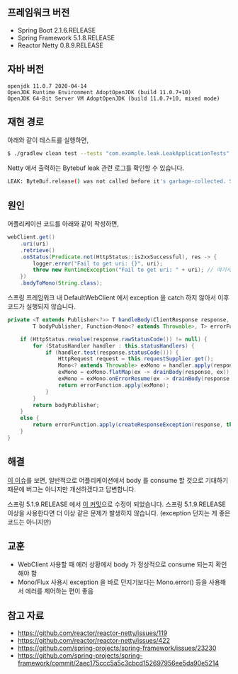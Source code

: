 ## 프레임워크 버전
- Spring Boot 2.1.6.RELEASE
- Spring Framework 5.1.8.RELEASE
- Reactor Netty 0.8.9.RELEASE

## 자바 버전
```
openjdk 11.0.7 2020-04-14
OpenJDK Runtime Environment AdoptOpenJDK (build 11.0.7+10)
OpenJDK 64-Bit Server VM AdoptOpenJDK (build 11.0.7+10, mixed mode)
```

## 재현 경로
아래와 같이 테스트를 실행하면,
```sh
$ ./gradlew clean test --tests "com.example.leak.LeakApplicationTests"
```

Netty 에서 출력하는 Bytebuf leak 관련 로그를 확인할 수 있습니다.
```sh
LEAK: ByteBuf.release() was not called before it's garbage-collected. See http://netty.io/wiki/reference-counted-objects.html for more information.
```

## 원인
어플리케이션 코드를 아래와 같이 작성하면,
```java
webClient.get()
    .uri(uri)
    .retrieve()
    .onStatus(Predicate.not(HttpStatus::is2xxSuccessful), res -> {
        logger.error("Fail to get uri: {}", uri);
        throw new RuntimeException("Fail to get uri: " + uri); // 여기서 exception 을 던지면
    })
    .bodyToMono(String.class);
```

스프링 프레임워크 내 DefaultWebClient 에서 exception 을 catch 하지 않아서 이후 코드가 실행되지 않습니다.

```java
private <T extends Publisher<?>> T handleBody(ClientResponse response,
        T bodyPublisher, Function<Mono<? extends Throwable>, T> errorFunction) {

    if (HttpStatus.resolve(response.rawStatusCode()) != null) {
        for (StatusHandler handler : this.statusHandlers) {
            if (handler.test(response.statusCode())) {
                HttpRequest request = this.requestSupplier.get();
                Mono<? extends Throwable> exMono = handler.apply(response, request); // 여기서 exception 발생해서 drainBody 를 실행하지 못함
                exMono = exMono.flatMap(ex -> drainBody(response, ex));
                exMono = exMono.onErrorResume(ex -> drainBody(response, ex));
                return errorFunction.apply(exMono);
            }
        }
        return bodyPublisher;
    }
    else {
        return errorFunction.apply(createResponseException(response, this.requestSupplier.get()));
    }
}
```

## 해결
[이 이슈](https://github.com/spring-projects/spring-framework/issues/22005#issuecomment-453479197)를 보면, 
일반적으로 어플리케이션에서 body 를 consume 할 것으로 기대하기 때문에 버그는 아니지만 개선하겠다고 답변합니다.

스프링 5.1.9.RELEASE 에서 [이 커밋](https://github.com/spring-projects/spring-framework/commit/2aec175ccc5a5c3cbcd152697956ee5da90e5214)으로 수정이 되었습니다.
스프링 5.1.9.RELEASE 이상을 사용한다면 더 이상 같은 문제가 발생하지 않습니다. (exception 던지는 게 좋은 코드는 아니지만)

## 교훈
- WebClient 사용할 때 에러 상황에서 body 가 정상적으로 consume 되는지 확인해야 함
- Mono/Flux 사용시 exception 을 바로 던지기보다는 Mono.error() 등을 사용해서 에러를 제어하는 편이 좋음

## 참고 자료
- https://github.com/reactor/reactor-netty/issues/119
- https://github.com/reactor/reactor-netty/issues/422
- https://github.com/spring-projects/spring-framework/issues/23230
- https://github.com/spring-projects/spring-framework/commit/2aec175ccc5a5c3cbcd152697956ee5da90e5214